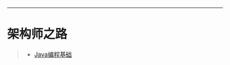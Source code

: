 ------
# 架构师之路

> * [Java编程基础](https://github.com/czbxyls/architecture-learn/blob/master/java/Java%E7%BC%96%E7%A8%8B%E5%9F%BA%E7%A1%80.md)
